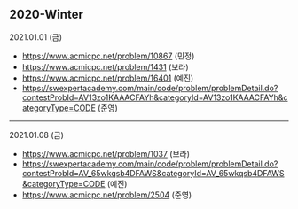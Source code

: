 ## 2020-Winter

2021.01.01 (금)
- https://www.acmicpc.net/problem/10867 (민정)
- https://www.acmicpc.net/problem/1431 (보라)
- https://www.acmicpc.net/problem/16401 (예진)
- https://swexpertacademy.com/main/code/problem/problemDetail.do?contestProbId=AV13zo1KAAACFAYh&categoryId=AV13zo1KAAACFAYh&categoryType=CODE (준영)
---

2021.01.08 (금)
- https://www.acmicpc.net/problem/1037 (보라)
- https://swexpertacademy.com/main/code/problem/problemDetail.do?contestProbId=AV_65wkqsb4DFAWS&categoryId=AV_65wkqsb4DFAWS&categoryType=CODE (예진)
- https://www.acmicpc.net/problem/2504 (준영)
